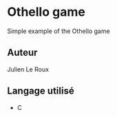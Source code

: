 # Othello game

Simple example of the Othello game

## Auteur

Julien Le Roux

## Langage utilisé

- C

